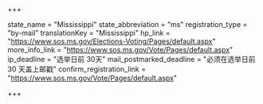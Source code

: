 +++

state_name = "Mississippi"
state_abbreviation = "ms"
registration_type = "by-mail"
translationKey = "Mississippi"
hp_link = "https://www.sos.ms.gov/Elections-Voting/Pages/default.aspx"
more_info_link = "https://www.sos.ms.gov/Vote/Pages/default.aspx"
ip_deadline = "选举日前 30天"
mail_postmarked_deadline = "必须在选举日前 30 天盖上邮戳"
confirm_registration_link = "https://www.sos.ms.gov/Vote/Pages/default.aspx"

+++